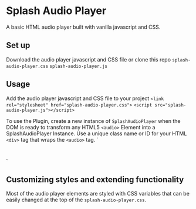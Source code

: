 # Splash Audio Player

A basic HTML audio player built with vanilla javascript and CSS.  

## Set up

Download the audio player javascript and CSS file or clone this repo
`splash-audio-player.css`
`splash-audio-player.js`

## Usage

Add the audio player javascript and CSS file to your project
`<link rel="stylesheet" href="splash-audio-player.css">`
`<script src="splash-audio-player.js"></script>`

To use the Plugin, create a new instance of `SplashAudioPlayer` when the DOM is ready to transform any HTML5 `<audio>` Element into a SplashAudioPlayer Instance.
Use a unique class name or ID for your HTML `<div>` tag that wraps the `<audio>` tag.
`
<script>
    window.addEventListener('load', (event) => {
        new SplashAudioPlayer('.my-custom-audio-player')
    })
</script>
`
`
<div class="my-custom-audio-player">
    <audio src="https://sevenoceans.agency/khruangbin-pelota.mp3" preload="metadata">
    </audio>
</div>
`

## Customizing styles and extending functionality

Most of the audio player elements are styled with CSS variables that can be easily changed at the top of the `splash-audio-player.css`.